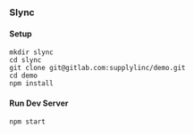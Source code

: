 ### Slync

#### Setup
```
mkdir slync
cd slync
git clone git@gitlab.com:supplylinc/demo.git
cd demo
npm install
```
#### Run Dev Server
```
npm start
```
